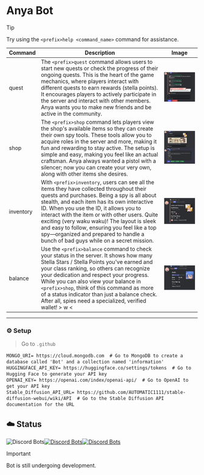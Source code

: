
# Anya Bot
> [!TIP]  
> Try using the `<prefix>help <command_name>` command for assistance.


| Command                | Description                                                                                                   | Image                                         |
|------------------------|---------------------------------------------------------------------------------------------------------------|-----------------------------------------------|
| quest    | The `<prefix>quest` command allows users to start new quests or check the progress of their ongoing quests. This is the heart of the game mechanics, where players interact with different quests to earn rewards (stella points). It encourages players to actively participate in the server and interact with other members. Anya wants you to make new friends and be active in the community. | ![Quest Image](.github/repo/images/quest.webp)    |
| shop      | The `<prefix>shop` command lets players view the shop's available items so they can create their own spy tools. These tools allow you to acquire roles in the server and more, making it fun and rewarding to stay active. The setup is simple and easy, making you feel like an actual craftsman. Anya always wanted a pistol with a silencer; now you can create your very own, along with other items she desires. | ![Shop Image](.github/repo/images/shop.webp)      |
| inventory | With `<prefix>inventory`, users can see all the items they have collected throughout their quests and purchases. Being a spy is all about stealth, and each item has its own interactive ID. When you use the ID, it allows you to interact with the item or with other users. Quite exciting (very waku waku)! The layout is sleek and easy to follow, ensuring you feel like a top spy—organized and prepared to handle a bunch of bad guys while on a secret mission. | ![Inventory Image](.github/repo/images/inventory.webp) |
| balance    | Use the `<prefix>balance` command to check your status in the server. It shows how many Stella Stars / Stella Points you've earned and your class ranking, so others can recognize your dedication and respect your progress. While you can also view your balance in `<prefix>shop`, think of this command as more of a status indicator than just a balance check. After all, spies need a specialized, verified wallet! > w < | ![Balance Image](.github/repo/images/balance.webp) |

---
### ⚙️ Setup 
> Go to `.github`
   ```env
   MONGO_URI= https://cloud.mongodb.com  # Go to MongoDB to create a database called 'Bot' and a collection named 'information'
   HUGGINGFACE_API_KEY= https://huggingface.co/settings/tokens  # Go to Hugging Face to generate your API key
   OPENAI_KEY= https://openai.com/index/openai-api/  # Go to OpenAI to get your API key
   Stable_Diffusion_API_URL= https://github.com/AUTOMATIC1111/stable-diffusion-webui/wiki/API  # Go to the Stable Diffusion API documentation for the URL
   ```


## ☁️ Status

![Discord Bots](https://top.gg/api/widget/owner/1234247716243112100.svg)[![Discord Bots](https://discordbots.org/api/widget/servers/1234247716243112100.svg?noavatar=true)](https://discordbots.org/bot/1234247716243112100)[![Discord Bots](https://discordbots.org/api/widget/status/1234247716243112100.svg?noavatar=true)](https://discordbots.org/bot/1234247716243112100)
> [!IMPORTANT]  
> Bot is still undergoing development.




